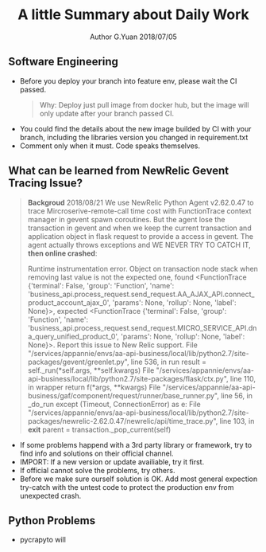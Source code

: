 
# <center>A little Summary about Daily Work</center>
<center>Author G.Yuan 2018/07/05</center>

## Software Engineering
* Before you deploy your branch into feature env, please wait the CI passed. 
	 > Why: Deploy just pull image from docker hub, but the image will only update after your branch passed CI.
* You could find the details about the new image builded by CI with your branch, including the libraries version you changed in requirement.txt
* Comment only when it must. Code speaks themselves.

## What can be learned from NewRelic Gevent Tracing Issue?
> **Backgroud**
> 2018/08/21 We use NewRelic Python Agent v2.62.0.47 to trace Mircroserive-remote-call time cost with FunctionTrace context manager in gevent spawn coroutines. But the agent lose the transaction in gevent and when we keep the current transaction and application object in flask request to provide a access in gevent. The agent actually throws exceptions and WE NEVER TRY TO CATCH IT, **then online crashed**:
> 
> Runtime instrumentation error. Object on transaction node stack when removing last value is not the expected one, found <FunctionTrace {'terminal': False, 'group': 'Function', 'name': 'business_api.process_request.send_request.AA_AJAX_API.connect_product_account_ajax_0', 'params': None, 'rollup': None, 'label': None}>, expected <FunctionTrace {'terminal': False, 'group': 'Function', 'name': 'business_api.process_request.send_request.MICRO_SERVICE_API.dna_query_unified_product_0', 'params': None, 'rollup': None, 'label': None}>. Report this issue to New Relic support.
  File "/services/appannie/envs/aa-api-business/local/lib/python2.7/site-packages/gevent/greenlet.py", line 536, in run
    result = self._run(*self.args, **self.kwargs)
  File "/services/appannie/envs/aa-api-business/local/lib/python2.7/site-packages/flask/ctx.py", line 110, in wrapper
    return f(*args, **kwargs)
  File "/services/appannie/aa-api-business/gaf/component/request/runner/base_runner.py", line 56, in _do_run
    except (Timeout, ConnectionError) as e:
  File "/services/appannie/envs/aa-api-business/local/lib/python2.7/site-packages/newrelic-2.62.0.47/newrelic/api/time_trace.py", line 103, in __exit__
    parent = transaction._pop_current(self)


* If some problems happend with a 3rd party library or framework, try to find info and solutions on their official channel. 
* IMPORT: If a new version or update availiable, try it first.
* If official cannot solve the problems, try others.
* Before we make sure ourself solution is OK. Add most general expection try-catch with the untest code to protect the production env from unexpected crash.

## Python Problems
* pycrapyto will 
<!--stackedit_data:
eyJoaXN0b3J5IjpbMTc1ODg4ODEsMTE1ODQ3MTQ2OCwxODU2ND
g4MDYzLC00MTU5NTE0NTVdfQ==
-->
